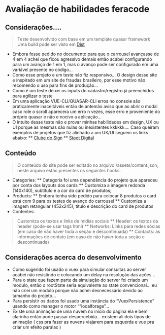 
# Avaliação de habilidades feracode

## Considerações....
> Teste desenvolvido com base em um template quasar framework
> Uma build pode ser visto em [Dist](http://feracodetest.kdcweb.com.br/#/)

* Embora fosse pedido no documento para que o carrousel avançasse de 4 em 4 achei que ficou agressivo demais então acabei configurando para um avanço de 1 em 1, mas o avanço pode ser configurado em uma variável presente no código...
* Como esse projeto e um teste não fiz responsivo...
O design desse site e inspirado em um site de fraudas brasileiro, por esse motivo não recomendo o uso para fins de produção...
* Como é um teste deixei os inputs do cadastro/registro já preenchidos para agilizar o teste
* Em uma aplicação VUE-CLI/QUASAR-CLI erros no console são praticamente inaceitáveis então de antemão aviso que ao abrir o modal caso role o scroll aparecera um erro n vezes, esse erro e proveniente do próprio quasar e não e nocivo a aplicação...
* O intuito desse teste não e provar minhas habilidades em design, UX ou UI porque as mesmas são nulas ou inexistentes kkkkkk.... Caso queiram exemplos de projetos que fiz alinhado a um UX/UI seguem os links abaixo:
** [Clube do Sign](https://clubedosign.com.br/#/)
** [Stoot Digital](https://stootdigital.com/#/)

## Conteúdo
> O conteúdo do site pode ser editado no arquivo /assets/content.json; neste arquivo estão presentes os seguintes hooks:
* Categories:
** Categoria foi uma dependência do projeto que apareceu por conta dos layouts dos cards
** Customiza a imagem redonda (140x140), subtítulo e a cor do card de produtos;
* Products:
** Embora tenha sido pedido para colocar 8 produtos o card está com 9 para os testes de avanço do carrousel
** Customiza a imagem retangular (453x245), título e descrição do card de produtos
* Contentes:
> Customiza os textos e links de mídias sociais
** Header: os textos da header (pode-se usar tags html)
** Networks: Links para redes sócias (em caso de não haver toda a seção e descontinuada)
** Contacts: as informações de contato (em caso de não haver toda a seção e descontinuada)

## Considerações acerca do desenvolvimento
* Como sugerido foi usado o vuex para simular consultas ao server acabei não resistindo e colocando um delay na resolução das ações...
* Para o state que fazem parte da simulação do server foi criado um modulo, então o rootState seria equivalente ao state convencional... eu não criei um modulo porque não achei desnecessário devido ao tamanho do projeto...
* Para persistir os dados foi usado uma instância do “VuexPersistence” usando como manager o motor “”localforage”...
* Existe uma animação de uma nuvem no início do pagina ela e bem clarinha então pode passar despercebida... existem ali dois tipos de animação ( css pra fazer as nuvens viajarem para esquerda e vue pra criar um efeito paralax )
